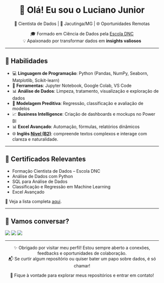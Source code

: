 <h1 align="center">👋 Olá! Eu sou o Luciano Junior</h1>

<p align="center">
  🎯 Cientista de Dados | 📍 Jacutinga/MG | 🌐 Oportunidades Remotas
</p>

<p align="center">
  🎓 Formado em Ciência de Dados pela <a href="https://www.escoladnc.com.br/" target="_blank">Escola DNC</a>  
  <br>💡 Apaixonado por transformar dados em <strong>insights valiosos</strong>
</p>

---

## 🧠 Habilidades

- 💻 **Linguagem de Programação**: Python (Pandas, NumPy, Seaborn, Matplotlib, Scikit-learn)
- 🧰 **Ferramentas**: Jupyter Notebook, Google Colab, VS Code
- 📊 **Análise de Dados**: Limpeza, tratamento, visualização e exploração de dados
- 🤖 **Modelagem Preditiva**: Regressão, classificação e avaliação de modelos
- 📈 **Business Intelligence**: Criação de dashboards e mockups no Power BI
- 📊 **Excel Avançado**: Automação, fórmulas, relatórios dinâmicos
- 🌐 **Inglês <a href="https://en.wikipedia.org/wiki/Common_European_Framework_of_Reference_for_Languages" target="_blank">Nivel (B2)</a>**: compreende textos complexos e interage com clareza e naturalidade.

---

## 📜 Certificados Relevantes

- Formação Cientista de Dados – Escola DNC  
- Análise de Dados com Python
- SQL para Análise de Dados
- Classificação e Regressão em Machine Learning
- Excel Avançado

📎 Veja a lista completa [aqui](https://github.com/LucianoJunior907/Certificados).

---

## 💬 Vamos conversar?

<p>
  
  <a href="https://www.linkedin.com/in/luciano-junior-7aa6a9337/" target="_blank"><img src="https://img.shields.io/badge/LinkedIn-0077B5?style=for-the-badge&logo=linkedin&logoColor=white" /></a>
  <a href="mailto:luciano.datascience@gmail.com"><img src="https://img.shields.io/badge/Gmail-D14836?style=for-the-badge&logo=gmail&logoColor=white" /></a>
  <a href="https://wa.me/5535999206950" target="_blank"><img src="https://img.shields.io/badge/WhatsApp-25D366?style=for-the-badge&logo=whatsapp&logoColor=white" /></a>
  
</p>

---

<p align="center">
  ✨ Obrigado por visitar meu perfil! Estou sempre aberto a conexões, feedbacks e oportunidades de colaboração.  
  <br>📬 Se curtir algum repositório ou quiser bater um papo sobre dados, é só chamar!
</p>


<p align="center">
  🌟 Fique à vontade para explorar meus repositórios e entrar em contato!
</p>

